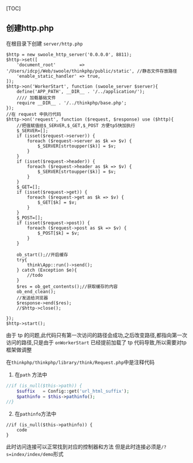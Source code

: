 [TOC]

## 创建http.php
在根目录下创建 `server/http.php`
```
$http = new swoole_http_server('0.0.0.0', 8811);
$http->set([
    'document_root'         => '/Users/idcpj/Web/swoole/thinkphp/public/static', //静态文件存放路径
    'enable_static_handler' => true,
]);
$http->on('WorkerStart', function (swoole_server $server){
    define('APP_PATH', __DIR__ . '/../application/');
    //// 加载基础文件
    require __DIR__ . '/../thinkphp/base.php';
});
//在 request 中执行代码
$http->on('request', function ($request, $response) use ($http){
    //把值赋值给$_SERVER,$_GET,$_POST 方便tp5快加执行
    $_SERVER=[];
    if (isset($request->server)) {
        foreach ($request->server as $k => $v) {
            $_SERVER[strtoupper($k)] = $v;
        }
    }
    if (isset($request->header)) {
        foreach ($request->header as $k => $v) {
            $_SERVER[strtoupper($k)] = $v;
        }
    }
    $_GET=[];
    if (isset($request->get)) {
        foreach ($request->get as $k => $v) {
            $_GET[$k] = $v;
        }
    }
    $_POST=[];
    if (isset($request->post)) {
        foreach ($request->post as $k => $v) {
            $_POST[$k] = $v;
        }
    }

    ob_start();//开启缓存
    try{
        think\App::run()->send();
    } catch (Exception $e){
        //todo
    }
    $res = ob_get_contents();//获取缓存的内容
    ob_end_clean();
    //发送给浏览器
    $response->end($res);
    //$http->close();

});
$http->start();
```
由于 tp 的问题,此代码只有第一次访问的路径会成功,之后改变路径,都指向第一次访问的路径,只是由于 `onWorkerStart`  已经提前加载了 tp 代码导致,所以需要对tp 框架做调整

在`thinkphp/thinkphp/library/think/Request.php`中是注释代码

1. 在`path` 方法中
```php
//if (is_null($this->path)) {
	$suffix   = Config::get('url_html_suffix');
    $pathinfo = $this->pathinfo();
//}
```
2.  在`pathinfo`方法中
```
//if (is_null($this->pathinfo)) {
	code
}
```
 此时访问连接可以正常找到对应的控制器和方法
 但是此时连接必须是`/?s=index/index/demo`形式